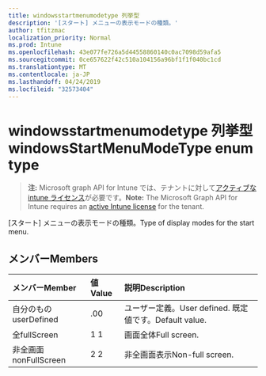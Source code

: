 ```yaml
---
title: windowsstartmenumodetype 列挙型
description: '[スタート] メニューの表示モードの種類。'
author: tfitzmac
localization_priority: Normal
ms.prod: Intune
ms.openlocfilehash: 43e077fe726a5d44558860140c0ac7098d59afa5
ms.sourcegitcommit: 0ce657622f42c510a104156a96bf1f1f040bc1cd
ms.translationtype: MT
ms.contentlocale: ja-JP
ms.lasthandoff: 04/24/2019
ms.locfileid: "32573404"
---
```

# <a name="windowsstartmenumodetype-enum-type"></a><span data-ttu-id="27e98-103">windowsstartmenumodetype 列挙型</span><span class="sxs-lookup"><span data-stu-id="27e98-103">windowsStartMenuModeType enum type</span></span>

> <span data-ttu-id="27e98-104">**注:** Microsoft graph API for Intune では、テナントに対して[アクティブな intune ライセンス](https://go.microsoft.com/fwlink/?linkid=839381)が必要です。</span><span class="sxs-lookup"><span data-stu-id="27e98-104">**Note:** The Microsoft Graph API for Intune requires an [active Intune license](https://go.microsoft.com/fwlink/?linkid=839381) for the tenant.</span></span>

<span data-ttu-id="27e98-105">[スタート] メニューの表示モードの種類。</span><span class="sxs-lookup"><span data-stu-id="27e98-105">Type of display modes for the start menu.</span></span>

## <a name="members"></a><span data-ttu-id="27e98-106">メンバー</span><span class="sxs-lookup"><span data-stu-id="27e98-106">Members</span></span>
|<span data-ttu-id="27e98-107">メンバー</span><span class="sxs-lookup"><span data-stu-id="27e98-107">Member</span></span>|<span data-ttu-id="27e98-108">値</span><span class="sxs-lookup"><span data-stu-id="27e98-108">Value</span></span>|<span data-ttu-id="27e98-109">説明</span><span class="sxs-lookup"><span data-stu-id="27e98-109">Description</span></span>|
|:---|:---|:---|
|<span data-ttu-id="27e98-110">自分のもの</span><span class="sxs-lookup"><span data-stu-id="27e98-110">userDefined</span></span>|<span data-ttu-id="27e98-111">.0</span><span class="sxs-lookup"><span data-stu-id="27e98-111">0</span></span>|<span data-ttu-id="27e98-112">ユーザー定義。</span><span class="sxs-lookup"><span data-stu-id="27e98-112">User defined.</span></span> <span data-ttu-id="27e98-113">既定値です。</span><span class="sxs-lookup"><span data-stu-id="27e98-113">Default value.</span></span>|
|<span data-ttu-id="27e98-114">全</span><span class="sxs-lookup"><span data-stu-id="27e98-114">fullScreen</span></span>|<span data-ttu-id="27e98-115">1 </span><span class="sxs-lookup"><span data-stu-id="27e98-115">1</span></span>|<span data-ttu-id="27e98-116">画面全体</span><span class="sxs-lookup"><span data-stu-id="27e98-116">Full screen.</span></span>|
|<span data-ttu-id="27e98-117">非全画面</span><span class="sxs-lookup"><span data-stu-id="27e98-117">nonFullScreen</span></span>|<span data-ttu-id="27e98-118">2 </span><span class="sxs-lookup"><span data-stu-id="27e98-118">2</span></span>|<span data-ttu-id="27e98-119">非全画面表示</span><span class="sxs-lookup"><span data-stu-id="27e98-119">Non-full screen.</span></span>|



